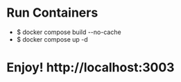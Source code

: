 # Run Containers
- $ docker compose build --no-cache
- $ docker compose up -d

# Enjoy! http://localhost:3003